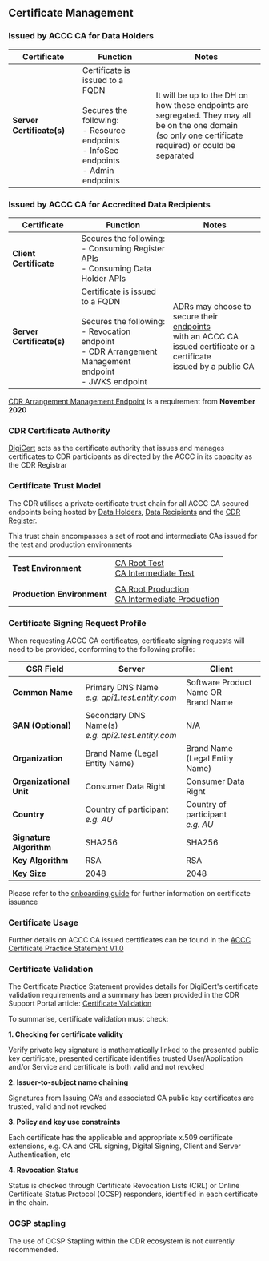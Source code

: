 
## Certificate Management

### Issued by ACCC CA for Data Holders
Certificate | Function | Notes
-----------|------------------------------------------|------------------------------
|**Server Certificate(s)**|	Certificate is issued to a FQDN</br></br>Secures the following:</br>- Resource endpoints</br>- InfoSec endpoints</br>- Admin endpoints | It will be up to the DH on how these endpoints are</br>segregated. They may all be on the one domain</br>(so only one certificate required) or could be separated


### Issued by ACCC CA for Accredited Data Recipients
Certificate | Function | Notes
-----------|------------------------------------------|------------------------------
|**Client Certificate**| Secures the following:</br>- Consuming Register APIs</br>- Consuming Data Holder APIs
|**Server Certificate(s)**|	Certificate is issued to a FQDN</br></br>Secures the following:</br>- Revocation endpoint </br>- CDR Arrangement Management endpoint </br>- JWKS endpoint | ADRs may choose to secure their [endpoints](https://consumerdatastandardsaustralia.github.io/standards/#end-points) </br> with an ACCC CA issued certificate or a certificate </br>issued by a public CA

[CDR Arrangement Management Endpoint](https://consumerdatastandardsaustralia.github.io/standards/#end-points) is a requirement from **November 2020**


### CDR Certificate Authority
[DigiCert](https://www.digicert.com) acts as the certificate authority that issues and manages certificates to CDR participants as directed by the ACCC in its capacity as the CDR Registrar


### Certificate Trust Model
The CDR utilises a private certificate trust chain for all ACCC CA secured endpoints being hosted by [Data Holders](#participant-endpoints), [Data Recipients](#participant-endpoints) and the [CDR Register](#consumer-data-right-cdr-register-apis).

This trust chain encompasses a set of root and intermediate CAs issued for the test and production environments

|||
|---|---|
|**Test Environment**|[CA Root Test](register/certificates/test/ca_root_test.cer)</br>[CA Intermediate Test](register/certificates/test/ca_intermediate_test.cer)|
||
|**Production Environment**|[CA Root Production](register/certificates/production/ca_root_prod.cer)</br>[CA Intermediate Production](register/certificates/production/ca_intermediate_prod.cer)|



### Certificate Signing Request Profile
When requesting ACCC CA certificates, certificate signing requests will need to be provided, conforming to the following profile:

CSR Field | Server | Client
-----------|------------------------------------------|------------------------------
|**Common Name**| Primary DNS Name</br>*e.g. api1.test.entity.com* | Software Product Name OR </br>Brand Name
|**SAN (Optional)**| Secondary DNS Name(s) </br>*e.g. api2.test.entity.com* | N/A
|**Organization**| Brand Name (Legal Entity Name)	| Brand Name (Legal Entity Name)
|**Organizational Unit**| Consumer Data Right | Consumer Data Right
|**Country**|	Country of participant</br>*e.g. AU* | Country of participant</br>*e.g. AU*
|**Signature Algorithm**|	SHA256 | SHA256
|**Key Algorithm**| RSA | RSA
|**Key Size**| 2048 | 2048

Please refer to the [onboarding guide](https://www.accc.gov.au/focus-areas/consumer-data-right-cdr-0/on-boarding-guide) for further information on certificate issuance

### Certificate Usage
Further details on ACCC CA issued certificates can be found in the [ACCC Certificate Practice Statement V1.0](https://www.cdr.gov.au/sites/default/files/2020-12/CDR%20-%20ACCC%20Certification%20practice%20statement.pdf)

### Certificate Validation
The Certificate Practice Statement provides details for DigiCert's certificate validation requirements and a summary has been provided in the CDR Support Portal article: [Certificate Validation](https://cdr-support.zendesk.com/hc/en-us/articles/900005826963-Certificate-Validation)

To summarise, certificate validation must check:

**1. Checking for certificate validity**

Verify private key signature is mathematically linked to the presented public key certificate, presented certificate identifies trusted User/Application and/or Service and certificate is both valid and not revoked

**2. Issuer‐to‐subject name chaining**

Signatures from Issuing CA’s and associated CA public key certificates are trusted, valid and not revoked

**3. Policy and key use constraints**

Each certificate has the applicable and appropriate x.509 certificate extensions, e.g. CA and CRL signing, Digital Signing, Client and Server Authentication, etc

**4. Revocation Status**

Status is checked through Certificate Revocation Lists (CRL) or Online Certificate Status Protocol (OCSP) responders, identified in each certificate in the chain.


### OCSP stapling
The use of OCSP Stapling within the CDR ecosystem is not currently recommended.
